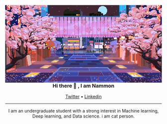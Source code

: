 
<img align="right" alt="Coding" width="1000" src="./original.gif">
<h3 align="center"> Hi there 👋 , I am Nammon</h3>

</p>
<p align="center">
  <a href="https://twitter.com">Twitter</a> •
  <a href="https://www.linkedin.com/in/porramin-sritong-096428257/" >Linkedin</a>
</p>

---
</p>
<p align="center">
I am an undergraduate student with a strong interest in
Machine learning, Deep learning, and Data science. i am cat person.
</p>
